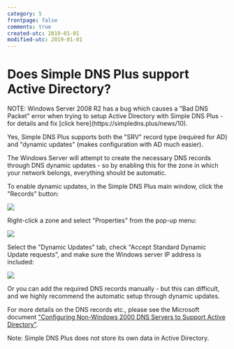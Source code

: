 ```yaml
---
category: 5
frontpage: false
comments: true
created-utc: 2019-01-01
modified-utc: 2019-01-01
---
```

# Does Simple DNS Plus support Active Directory?

<div class="yellowbox">NOTE: Windows Server 2008 R2 has a bug which causes a "Bad DNS Packet" error when trying to setup Active Directory with Simple DNS Plus - for details and fix [click here](https://simpledns.plus/news/10).</div>

Yes, Simple DNS Plus supports both the "SRV" record type (required for AD) and "dynamic updates" (makes configuration with AD much easier).

The Windows Server will attempt to create the necessary DNS records through DNS dynamic updates - so by enabling this for the zone in which your network belongs, everything should be automatic.

To enable dynamic updates, in the Simple DNS Plus main window, click the "Records" button:

![](img/34/1.png)

Right-click a zone and select "Properties" from the pop-up menu:

![](img/34/2.png)

Select the "Dynamic Updates" tab, check "Accept Standard Dynamic Update requests", and make sure the Windows server IP address is included:

![](img/34/3.png)

Or you can add the required DNS records manually - but this can difficult, and we highly recommend the automatic setup through dynamic updates.

For more details on the DNS records etc., please see the Microsoft document ["Configuring Non-Windows 2000 DNS Servers to Support Active Directory"](https://simpledns.plus/mskb/msad.pdf).

Note: Simple DNS Plus does not store its own data in Active Directory.

